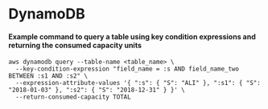 # DynamoDB

#### Example command to query a table using key condition expressions and returning the consumed capacity units

    aws dynamodb query --table-name <table_name> \
      --key-condition-expression "field_name = :s AND field_name_two BETWEEN :s1 AND :s2" \
      --expression-attribute-values '{ ":s": { "S": "ALI" }, ":s1": { "S": "2018-01-03" }, ":s2": { "S": "2018-12-31" } }' \
      --return-consumed-capacity TOTAL